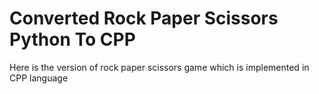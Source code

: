 # Converted Rock Paper Scissors Python To CPP
Here is the version of rock paper scissors game which is implemented in CPP language
